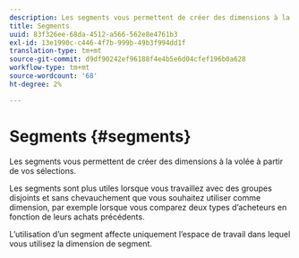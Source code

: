 ```yaml
---
description: Les segments vous permettent de créer des dimensions à la volée à partir de vos sélections.
title: Segments
uuid: 83f326ee-68da-4512-a566-562e8e4761b3
exl-id: 13e1990c-c446-4f7b-999b-49b3f994dd1f
translation-type: tm+mt
source-git-commit: d9df90242ef96188f4e4b5e6d04cfef196b0a628
workflow-type: tm+mt
source-wordcount: '68'
ht-degree: 2%

---
```


# Segments {#segments}

Les segments vous permettent de créer des dimensions à la volée à partir de vos sélections.

Les segments sont plus utiles lorsque vous travaillez avec des groupes disjoints et sans chevauchement que vous souhaitez utiliser comme dimension, par exemple lorsque vous comparez deux types d’acheteurs en fonction de leurs achats précédents.

L’utilisation d’un segment affecte uniquement l’espace de travail dans lequel vous utilisez la dimension de segment.
